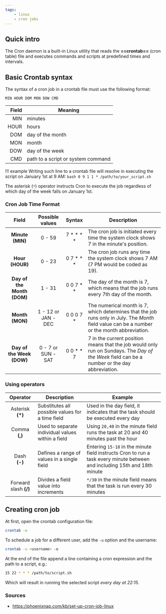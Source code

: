 ```yaml
---
tags:
    - linux
    - cron jobs
---
```


## Quick intro

The Cron daemon is a built-in Linux utility that reads the **==crontab==** (cron table) file and executes commands and scripts at predefined times and intervals.

## Basic Crontab syntax

The syntax of a cron job in a crontab file must use the following format:
```
MIN HOUR DOM MON DOW CMD
```

| Field | Meaning                            |
|------:|------------------------------------|
|   MIN | minutes                            |
|  HOUR | hours                              |
|   DOM | day of the month                   |
|   MON | month                              |
|   DOW | day of the week                    |
|   CMD | path to a script or system command |

!!! example
    Writing such line to a crontab file will resolve in executing the script on January 1st at 9 AM:
    ``` bash
    0 9 1 1 * /path/to/your_script.sh
    ```

The asterisk (`*`) operator instructs Cron to execute the job regardless of which day of the week falls on January 1st.

### Cron Job Time Format

|           Field            |   Possible values   |  Syntax   | Description                                                                                                                                   |
|:--------------------------:|:-------------------:|:---------:|-----------------------------------------------------------------------------------------------------------------------------------------------|
|      **Minute (MIN)**      |       0 - 59        | 7 * * * * | The cron job is initiated every time the system clock shows 7 in the minute's position.                                                       |
|      **Hour (HOUR)**       |       0 - 23        | 0 7 * * * | The cron job runs any time the system clock shows 7 AM (7 PM would be coded as 19).                                                           |
| **Day of the Month (DOM)** |       1 - 31        | 0 0 7 * * | The day of the month is 7, which means that the job runs every 7th day of the month.                                                          |
|      **Month (MON)**       | 1 - 12 or JAN - DEC | 0 0 0 7 * | The numerical month is 7, which determines that the job runs only in July. The *Month* field value can be a number or the month abbreviation. |
| **Day of the Week (DOW)**  | 0 - 7 or SUN - SAT  | 0 0 * * 7 | 7 in the current position means that the job would only run on Sundays. The *Day of the Week* field can be a number or the day abbreviation.    |

### Using operators

| Operator | Description | Example |
|:--:|---|--|
| Asterisk<br>**(*)** | Substitutes all possible values for a time field | Used in the day field, it indicates that the task should be executed every day |
| Comma<br>**(,)** | Used to separate individual values within a field | Using `20,40` in the minute field runs the task at 20 and 40 minutes past the hour |
| Dash<br>**(-)** | Defines a range of values in a single field | Entering `15-18` in the minute field instructs Cron to run a task every minute between and including 15th and 18th minute |
| Forward slash **(/)** | Divides a field value into increments | `*/30` in the minute field means that the task is run every 30 minutes |

## Creating cron job

At first, open the crontab configuration file:
``` bash
crontab -e
```

To schedule a job for a different user, add the `-u` option and the username:
``` bash
crontab -u <username> -e
```

At the end of the file append a line containing a cron expression and the path to a script, e.g.:
``` bash
15 22 * * * /path/to/script.sh
```
Which will result in running the selected script *every day at 22:15*.

### Sources

- <https://phoenixnap.com/kb/set-up-cron-job-linux>